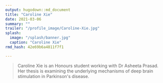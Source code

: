 ```yaml
---
output: hugodown::md_document
title: "Caroline Xie"
date: 2021-03-06
summary: ""
trailer: "/profile_image/Caroline-Xie.jpg"
splash:
  image: "/splash/banner.jpg"
  caption: "Caroline Xie"
rmd_hash: 42e69b6a4811f7f1

---
```


> Caroline Xie is an Honours student working with Dr Asheeta Prasad. Her thesis is examining the underlying mechanisms of deep brain stimulation in Parkinson's disease.

